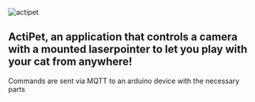![actipet](https://user-images.githubusercontent.com/45233794/89117791-df093580-d4a0-11ea-9c2a-d1d60d956932.JPG)
## ActiPet, an application that controls a camera with a mounted laserpointer to let you play with your cat from anywhere!
Commands are sent via MQTT to an arduino device with the necessary parts
